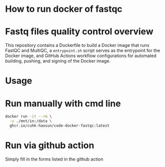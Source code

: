 # How to run docker of fastqc
# Fastq files quality control overview

This repository contains a Dockerfile to build a Docker image that runs FastQC and MultiQC, a `entrypoint.sh` script  serves as the entrypoint for the Docker image, and GitHub Actions workflow configurations for automated building, pushing, and signing of the Docker image.


# Usage

# Run manually with cmd line
```bash
docker run -it --rm \
  -v ./mnt/in:/data \
  ghcr.io/cuhk-haosun/code-docker-fastqc:latest
```

# Run via github action
 Simply fill in the forms listed in the github action
